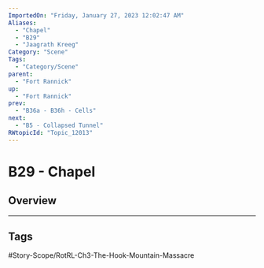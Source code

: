 ```yaml
---
ImportedOn: "Friday, January 27, 2023 12:02:47 AM"
Aliases:
  - "Chapel"
  - "B29"
  - "Jaagrath Kreeg"
Category: "Scene"
Tags:
  - "Category/Scene"
parent:
  - "Fort Rannick"
up:
  - "Fort Rannick"
prev:
  - "B36a - B36h - Cells"
next:
  - "B5 - Collapsed Tunnel"
RWtopicId: "Topic_12013"
---
```

# B29 - Chapel
## Overview

---
## Tags
#Story-Scope/RotRL-Ch3-The-Hook-Mountain-Massacre

